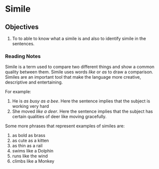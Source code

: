 # Simile

## Objectives
1. To to able to know what a simile is and also to identify simile in the sentences.

### Reading Notes
Simile is a term used to compare two different things and show a common quality between them. Simile uses words *like* or *as* to draw a comparison. Similes are an important tool that make the language more creative, descriptive and entertaining. 

For example: 
1. He is *as busy as a bee*. Here the sentence implies that the subject is working very hard 
2. She moved *like a deer*. Here the sentence implies that the subject has certain qualities of deer like moving gracefully.

Some more phrases that represent examples of similes are:
1. as bold as brass
2. as cute as a kitten
3. as thin as a rail
4. swims like a Dolphin
5. runs like the wind
6. climbs like a Monkey

 
